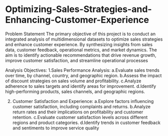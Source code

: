 # Optimizing-Sales-Strategies-and-Enhancing-Customer-Experience
Problem Statement
The primary objective of this project is to conduct an integrated analysis of
multidimensional datasets to optimize sales strategies and enhance customer
experience. By synthesizing insights from sales data, customer feedback,
operational metrics, and market dynamics.
The aim is to identify actionable recommendations that drive revenue growth,
improve customer satisfaction, and streamline operational processes

Analysis Objectives:
1.Sales Performance Analysis:
a.Evaluate sales trends over time, by channel, country, and geographic region.
b.Assess the impact of discount strategies on sales volume and profitability.
c.Analyze adherence to sales targets and identify areas for improvement.
d.Identify high-performing products, sales channels, and geographic regions.

2. Customer Satisfaction and Experience:
a.Explore factors influencing customer satisfaction, including complaints and returns.
b.Analyze return rates and their implications on profitability and customer retention.
c.Evaluate customer satisfaction levels across different regions and product categories.
d.Identify trends in customer feedback and sentiments to improve service quality
